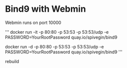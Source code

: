 # Bind9 with Webmin

Webmin runs on port 10000

'''
docker run -it -p 80:80 -p 53:53 -p 53:53/udp -e PASSWORD=YourRootPassword quay.io/spivegin/bind9

docker run -d -p 80:80 -p 53:53 -p 53:53/udp -e PASSWORD=YourRootPassword quay.io/spivegin/bind9
'''

rebuild